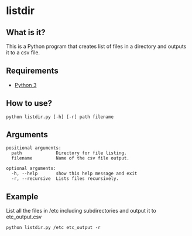 # listdir

## What is it?
This is a Python program that creates list of files in a directory and outputs it to a csv file.

## Requirements
- [Python 3](https://www.python.org/downloads/)

## How to use?
```
python listdir.py [-h] [-r] path filename
```

## Arguments
```
positional arguments:
  path             Directory for file listing.
  filename         Name of the csv file output.

optional arguments:
  -h, --help       show this help message and exit
  -r, --recursive  Lists files recursively.
```

## Example
List all the files in /etc including subdirectories and output it to etc_output.csv
```
python listdir.py /etc etc_output -r
```
